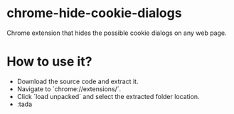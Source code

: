 # chrome-hide-cookie-dialogs
Chrome extension that hides the possible cookie dialogs on any web page.


# How to use it?

- Download the source code and extract it.
- Navigate to ´chrome://extensions/´.
- Click ´load unpacked´ and select the extracted folder location.
- :tada